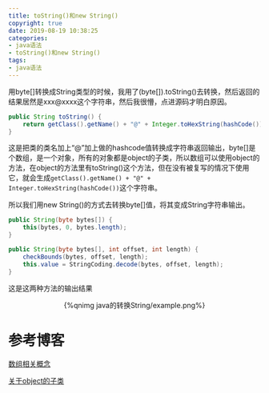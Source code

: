 ```yaml
---
title: toString()和new String()
copyright: true
date: 2019-08-19 10:38:25
categories:
- java语法
- toString()和new String()
tags:
- java语法
---
```


用byte[]转换成String类型的时候，我用了(byte[]).toString()去转换，然后返回的结果居然是xxx@xxxx这个字符串，然后我很懵，点进源码才明白原因。

<!--more-->

```java
public String toString() {
    return getClass().getName() + "@" + Integer.toHexString(hashCode());
}
```
这是把类的类名加上“@”加上做的hashcode值转换成字符串返回输出，byte[]是个数组，是一个对象，所有的对象都是object的子类，所以数组可以使用object的方法，在object的方法里有toString()这个方法，但在没有被复写的情况下使用它，就会生成`getClass().getName() + "@" + Integer.toHexString(hashCode())`这个字符串。

所以我们用new String()的方式去转换byte[]值，将其变成String字符串输出。

```java
public String(byte bytes[]) {
    this(bytes, 0, bytes.length);
}
```
```java
public String(byte bytes[], int offset, int length) {
    checkBounds(bytes, offset, length);
    this.value = StringCoding.decode(bytes, offset, length);
}
```
这是这两种方法的输出结果


<center>{%qnimg java的转换String/example.png%}</center>

# 参考博客

[数组相关概念](https://blog.csdn.net/mrbacker/article/details/81638331)

[关于object的子类](https://zhidao.baidu.com/question/267505870.html)